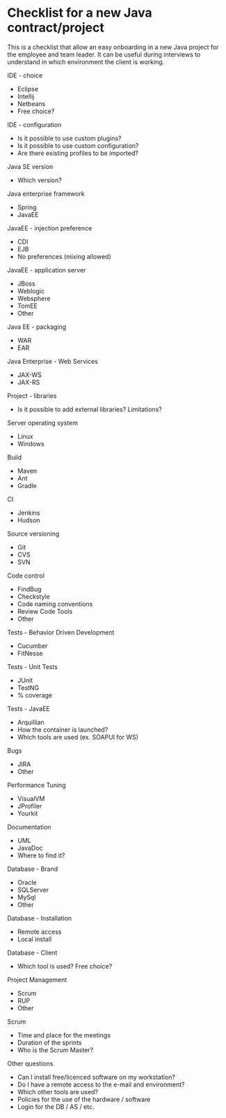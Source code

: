 # Checklist for a new Java contract/project
This is a checklist that allow an easy onboarding in a new Java project for the employee and team leader.
It can be useful during interviews to understand in which environment the client is working.

IDE - choice
- Eclipse
- Intellij
- Netbeans
- Free choice?

IDE - configuration
- Is it possible to use custom plugins?
- Is it possible to use custom configuration?
- Are there existing profiles to be imported?

Java SE version
- Which version?

Java enterprise framework
- Spring
- JavaEE

JavaEE - injection preference
- CDI
- EJB
- No preferences (mixing allowed)

JavaEE - application server
- JBoss
- Weblogic
- Websphere
- TomEE
- Other

Java EE - packaging
- WAR
- EAR

Java Enterprise - Web Services
- JAX-WS
- JAX-RS

Project - libraries
- Is it possible to add external libraries? Limitations?

Server operating system
- Linux
- Windows

Build
- Maven
- Ant
- Gradle

CI
- Jenkins
- Hudson

Source versioning
- Git
- CVS
- SVN

Code control
- FindBug
- Checkstyle
- Code naming conventions
- Review Code Tools
- Other

Tests - Behavior Driven Development
- Cucumber
- FitNesse

Tests - Unit Tests
- JUnit
- TestNG
- % coverage

Tests - JavaEE
- Arquillian
- How the container is launched?
- Which tools are used (ex. SOAPUI for WS)

Bugs
- JIRA
- Other

Performance Tuning
- VisualVM
- JProfiler
- Yourkit

Documentation
- UML
- JavaDoc
- Where to find it?

Database - Brand
- Oracle
- SQLServer
- MySql
- Other

Database - Installation
- Remote access
- Local install

Database - Client
- Which tool is used? Free choice?

Project Management
- Scrum
- RUP
- Other

Scrum
- Time and place for the meetings
- Duration of the sprints
- Who is the Scrum Master?

Other questions
- Can I install free/licenced software on my workstation?
- Do I have a remote access to the e-mail and environment?
- Which other tools are used?
- Policies for the use of the hardware / software
- Login for the DB / AS / etc.
